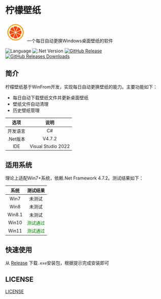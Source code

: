 # 柠檬壁纸
![icon](include/lemon_64.png)
一个每日自动更换Windows桌面壁纸的软件

![Language](https://img.shields.io/badge/Language-C%23-blue)
![.Net Version](https://img.shields.io/badge/.Net-v4.7.2-blue)
[![GitHub Release](https://img.shields.io/github/v/tag/DongyangHu/lemon-wallpaper.svg?label=Release)](https://github.com/DongyangHu/lemon-wallpaper/releases)
[![GitHub Releases Downloads](https://img.shields.io/github/downloads/DongyangHu/lemon-wallpaper/total.svg?logo=github)](https://somsubhra.github.io/github-release-stats/?username=DongyangHu&repository=lemon-wallpaper)


## 简介
柠檬壁纸基于WinFrom开发，实现每日自动更换壁纸的能力。主要功能如下：
- 每日自动下载壁纸文件并更新桌面壁纸
- 壁纸文件自动清理
- 历史壁纸管理

|选项|说明|
|:--------:|:--------:|
|开发语言|C#|
|.Net版本|V4.7.2|
|IDE|Visual Studio 2022|

## 适用系统
理论上适配Win7+系统，依赖.Net Framework 4.7.2。测试结果如下：

|系统|测试结果|
|:--------:|:--------:|
|Win7|未测试|
|Win8|未测试|
|Win8.1|未测试|
|Win10|<font color=green>测试通过</font>|
|Win11|<font color=green>测试通过</font>|

## 快速使用
从 [Release](https://github.com/DongyangHu/lemon-wallpaper/releases) 下载`.exe`安装包，根据提示完成安装即可

## LICENSE
[LICENSE](LICENSE)